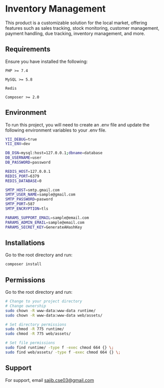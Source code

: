 
# Inventory Management
This product is a customizable solution for the local market, offering features such as sales tracking, stock monitoring, customer management, payment handling, due tracking, inventory management, and more.



## Requirements
Ensure you have installed the following:

`PHP >= 7.4`

`MySQL >= 5.8`

`Redis`

`Composer >= 2.0`

## Environment
To run this project, you will need to create an .env file and update the following environment variables to your .env file.

```bash
YII_DEBUG=true
YII_ENV=dev

DB_DSN=mysql:host=127.0.0.1;dbname=database
DB_USERNAME=user
DB_PASSWORD=password

REDIS_HOST=127.0.0.1
REDIS_PORT=6379
REDIS_DATABASE=0

SMTP_HOST=smtp.gmail.com
SMTP_USER_NAME=sample@gmail.com
SMTP_PASSWORD=pasword
SMTP_PORT=587
SMTP_ENCRYPTION=tls

PARAMS_SUPPORT_EMAIL=sample@email.com
PARAMS_ADMIN_EMAIL=sample@email.com
PARAMS_SECRET_KEY=GenerateAHashKey
```


## Installations
Go to the root directory and run:
```bash
composer install
```


## Permissions
Go to the root directory and run:
```bash
# Change to your project directory
# Change ownership
sudo chown -R www-data:www-data runtime/
sudo chown -R www-data:www-data web/assets/

# Set directory permissions
sudo chmod -R 775 runtime/
sudo chmod -R 775 web/assets/

# Set file permissions
sudo find runtime/ -type f -exec chmod 664 {} \;
sudo find web/assets/ -type f -exec chmod 664 {} \;
```



## Support

For support, email sajib.cse03@gmail.com
